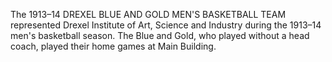 The 1913–14 DREXEL BLUE AND GOLD MEN'S BASKETBALL TEAM represented Drexel Institute of Art, Science and Industry during the 1913–14 men's basketball season. The Blue and Gold, who played without a head coach, played their home games at Main Building.
